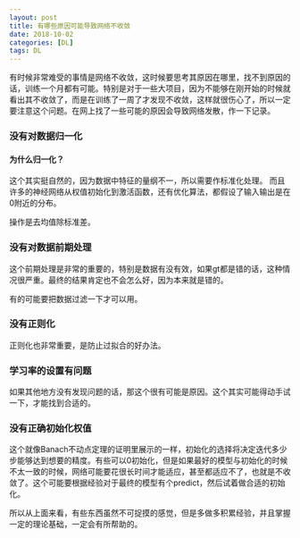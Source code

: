 ```yaml
---
layout: post
title: 有哪些原因可能导致网络不收敛
date: 2018-10-02
categories: [DL]
tags: DL
---
```

<!--more-->

有时候非常难受的事情是网络不收敛，这时候要思考其原因在哪里，找不到原因的话，训练一个月都有可能。特别是对于一些大项目，因为不能够在刚开始的时候就看出其不收敛了，而是在训练了一周了才发现不收敛，这样就很伤心了，所以一定要注意这个问题。在网上找了一些可能的原因会导致网络发散，作一下记录。

### 没有对数据归一化

#### 为什么归一化？
这个其实挺自然的，因为数据中特征的量纲不一，所以需要作标准化处理。
而且许多的神经网络从权值初始化到激活函数，还有优化算法，都假设了输入输出是在0附近的分布。

操作是去均值除标准差。

### 没有对数据前期处理
这个前期处理是非常的重要的，特别是数据有没有效，如果gt都是错的话，这种情况很严重。最终的结果肯定也不会怎么好，因为本来就是错的。

有的可能要把数据过滤一下才可以用。

### 没有正则化

正则化也非常重要，是防止过拟合的好办法。

### 学习率的设置有问题

如果其他地方没有发现问题的话，那这个很有可能是原因。这个其实可能得动手试一下，才能找到合适的。
### 没有正确初始化权值
这个就像Banach不动点定理的证明里展示的一样，初始化的选择将决定迭代多少步能够达到想要的精度。有些可以0初始化，但是如果最好的模型与初始化的时候不太一致的时候，网络可能要花很长时间才能适应，甚至都适应不了，也就是不收敛了。这个可能要根据经验对于最终的模型有个predict，然后试着做合适的初始化。

所以从上面来看，有些东西虽然不可捉摸的感觉，但是多做多积累经验，并且掌握一定的理论基础，一定会有所帮助的。






